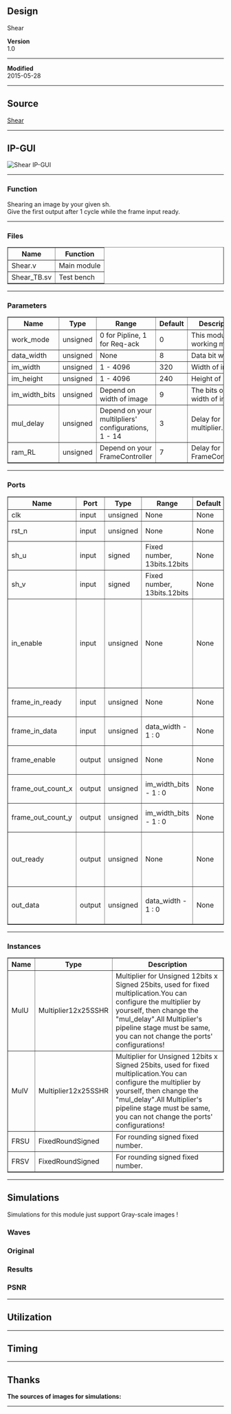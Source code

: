 ## Design
Shear  



**Version**  
1.0  
  

***

**Modified**  
2015-05-28  
  

***

## Source
[Shear](https://github.com/dtysky/FPGA-Imaging-Library/tree/Publish/LocalFilter/Shear)


***

## IP-GUI
![Shear IP-GUI](http://src.dtysky.moe/image/f-i-l/3/20/3.png)


***

### Function
Shearing an image by your given sh.  
Give the first output after 1 cycle while the frame input ready.  
  

***

### Files

<center>
<table border="1" cellspacing="0">
<tr>
<th>Name</th>
<th>Function</th>
</tr>
<tr>
<td>Shear.v</td>
<td>Main module  
</td>
</tr>
<tr>
<td>Shear_TB.sv</td>
<td>Test bench  
</td>
</tr>
</table>
</center>

***

### Parameters

<center>
<table border="1" cellspacing="0">
<tr>
<th>Name</th>
<th>Type</th>
<th>Range</th>
<th>Default</th>
<th>Description</th>
</tr>
<tr>
<td>work_mode</td>
<td>unsigned</td>
<td>0 for Pipline, 1 for Req-ack</td>
<td>0</td>
<td>This module's working mode.</td>
</tr>
<tr>
<td>data_width</td>
<td>unsigned</td>
<td>None</td>
<td>8</td>
<td>Data bit width.</td>
</tr>
<tr>
<td>im_width</td>
<td>unsigned</td>
<td>1 - 4096</td>
<td>320</td>
<td>Width of image.</td>
</tr>
<tr>
<td>im_height</td>
<td>unsigned</td>
<td>1 - 4096</td>
<td>240</td>
<td>Height of image.</td>
</tr>
<tr>
<td>im_width_bits</td>
<td>unsigned</td>
<td>Depend on width of image</td>
<td>9</td>
<td>The bits of width of image.</td>
</tr>
<tr>
<td>mul_delay</td>
<td>unsigned</td>
<td>Depend on your multilpliers' configurations, 1 - 14</td>
<td>3</td>
<td>Delay for multiplier.</td>
</tr>
<tr>
<td>ram_RL</td>
<td>unsigned</td>
<td>Depend on your FrameController</td>
<td>7</td>
<td>Delay for FrameController.</td>
</tr>
</table>
</center>

***

### Ports

<center>
<table border="1" cellspacing="0">
<tr>
<th>Name</th>
<th>Port</th>
<th>Type</th>
<th>Range</th>
<th>Default</th>
<th>Description</th>
</tr>
<tr>
<td>clk</td>
<td>input</td>
<td>unsigned</td>
<td>None</td>
<td>None</td>
<td>Clock.</td>
</tr>
<tr>
<td>rst_n</td>
<td>input</td>
<td>unsigned</td>
<td>None</td>
<td>None</td>
<td>Reset, active low.</td>
</tr>
<tr>
<td>sh_u</td>
<td>input</td>
<td>signed</td>
<td>Fixed number, 13bits.12bits</td>
<td>None</td>
<td>Sh for horizontal.</td>
</tr>
<tr>
<td>sh_v</td>
<td>input</td>
<td>signed</td>
<td>Fixed number, 13bits.12bits</td>
<td>None</td>
<td>Sh for vertical.</td>
</tr>
<tr>
<td>in_enable</td>
<td>input</td>
<td>unsigned</td>
<td>None</td>
<td>None</td>
<td>Input data enable, in pipeline mode, it works as another rst_n, in req-ack mode, only it is high will in_data can be really changes.</td>
</tr>
<tr>
<td>frame_in_ready</td>
<td>input</td>
<td>unsigned</td>
<td>None</td>
<td>None</td>
<td>Connect to out_ready in FrameController.</td>
</tr>
<tr>
<td>frame_in_data</td>
<td>input</td>
<td>unsigned</td>
<td>data_width - 1 : 0</td>
<td>None</td>
<td>Connect to out_data in FrameController.</td>
</tr>
<tr>
<td>frame_enable</td>
<td>output</td>
<td>unsigned</td>
<td>None</td>
<td>None</td>
<td>Connect to in_enable in FrameController.</td>
</tr>
<tr>
<td>frame_out_count_x</td>
<td>output</td>
<td>unsigned</td>
<td>im_width_bits - 1 : 0</td>
<td>None</td>
<td>Connect to in_count_u in FrameController.</td>
</tr>
<tr>
<td>frame_out_count_y</td>
<td>output</td>
<td>unsigned</td>
<td>im_width_bits - 1 : 0</td>
<td>None</td>
<td>Connect to in_count_v in FrameController.</td>
</tr>
<tr>
<td>out_ready</td>
<td>output</td>
<td>unsigned</td>
<td>None</td>
<td>None</td>
<td>Output data ready, in both two mode, it will be high while the out_data can be read.</td>
</tr>
<tr>
<td>out_data</td>
<td>output</td>
<td>unsigned</td>
<td>data_width - 1 : 0</td>
<td>None</td>
<td>Output data, it will be synchronous with out_ready.</td>
</tr>
</table>
</center>

***

### Instances

<center>
<table border="1" cellspacing="0">
<tr>
<th>Name</th>
<th>Type</th>
<th>Description</th>
</tr>
<tr>
<td>MulU</td>
<td>Multiplier12x25SSHR</td>
<td>Multiplier for Unsigned 12bits x Signed 25bits, used for fixed multiplication.You can configure the multiplier by yourself, then change the "mul_delay".All Multiplier's pipeline stage must be same, you can not change the ports' configurations!</td>
</tr>
<tr>
<td>MulV</td>
<td>Multiplier12x25SSHR</td>
<td>Multiplier for Unsigned 12bits x Signed 25bits, used for fixed multiplication.You can configure the multiplier by yourself, then change the "mul_delay".All Multiplier's pipeline stage must be same, you can not change the ports' configurations!</td>
</tr>
<tr>
<td>FRSU</td>
<td>FixedRoundSigned</td>
<td>For rounding signed fixed number.</td>
</tr>
<tr>
<td>FRSV</td>
<td>FixedRoundSigned</td>
<td>For rounding signed fixed number.</td>
</tr>
</table>
</center>

***

## Simulations
Simulations for this module just support Gray-scale images !

### Waves


### Original


### Results


### PSNR





***

## Utilization



***

## Timing



***

## Thanks
**The sources of images for simulations:**  



***

